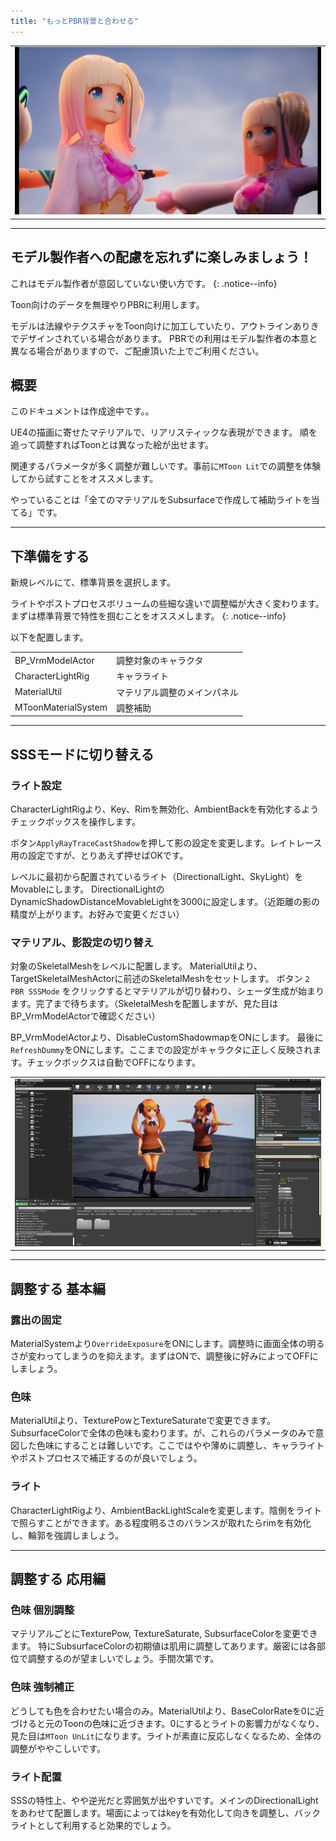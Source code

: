 ```yaml
---
title: "もっとPBR背景と合わせる"
---
```


||
|-|
|[![](./assets/images/small/02s_top2.png)](../assets/images/02s_top2.png)|


----
## モデル製作者への配慮を忘れずに楽しみましょう！

これはモデル製作者が意図していない使い方です。
{: .notice--info}

Toon向けのデータを無理やりPBRに利用します。

モデルは法線やテクスチャをToon向けに加工していたり、アウトラインありきでデザインされている場合があります。
PBRでの利用はモデル製作者の本意と異なる場合がありますので、ご配慮頂いた上でご利用ください。

## 概要

このドキュメントは作成途中です。。

UE4の描画に寄せたマテリアルで、リアリスティックな表現ができます。
順を追って調整すればToonとは異なった絵が出せます。

関連するパラメータが多く調整が難しいです。事前に`MToon Lit`での調整を体験してから試すことをオススメします。

やっていることは「全てのマテリアルをSubsurfaceで作成して補助ライトを当てる」です。

----
## 下準備をする

新規レベルにて、標準背景を選択します。

ライトやポストプロセスボリュームの些細な違いで調整幅が大きく変わります。
まずは標準背景で特性を掴むことをオススメします。
{: .notice--info}

以下を配置します。

|||
|-|-|
|BP_VrmModelActor|調整対象のキャラクタ|
|CharacterLightRig|キャラライト|
|MaterialUtil|マテリアル調整のメインパネル|
|MToonMaterialSystem|調整補助|


----
## SSSモードに切り替える

### ライト設定
CharacterLightRigより、Key、Rimを無効化、AmbientBackを有効化するようチェックボックスを操作します。

ボタン`ApplyRayTraceCastShadow`を押して影の設定を変更します。レイトレース用の設定ですが、とりあえず押せばOKです。

レベルに最初から配置されているライト（DirectionalLight、SkyLight）をMovableにします。
DirectionalLightのDynamicShadowDistanceMovableLightを3000に設定します。（近距離の影の精度が上がります。お好みで変更ください）

### マテリアル、影設定の切り替え
対象のSkeletalMeshをレベルに配置します。
MaterialUtilより、TargetSkeletalMeshActorに前述のSkeletalMeshをセットします。
ボタン `2 PBR SSSMode` をクリックするとマテリアルが切り替わり、シェーダ生成が始まります。完了まで待ちます。（SkeletalMeshを配置しますが、見た目はBP_VrmModelActorで確認ください）

BP_VrmModelActorより、DisableCustomShadowmapをONにします。
最後に`RefreshDummy`をONにします。ここまでの設定がキャラクタに正しく反映されます。チェックボックスは自動でOFFになります。

||
|-|
|[![](./assets/images/small/02s_top.png)](../assets/images/02s_top.png)|

----

## 調整する 基本編

### 露出の固定
MaterialSystemより`OverrideExposure`をONにします。調整時に画面全体の明るさが変わってしまうのを抑えます。まずはONで、調整後に好みによってOFFにしましょう。


### 色味
MaterialUtilより、TexturePowとTextureSaturateで変更できます。SubsurfaceColorで全体の色味も変わります。が、これらのパラメータのみで意図した色味にすることは難しいです。ここではやや薄めに調整し、キャラライトやポストプロセスで補正するのが良いでしょう。

### ライト
CharacterLightRigより、AmbientBackLightScaleを変更します。陰側をライトで照らすことができます。ある程度明るさのバランスが取れたらrimを有効化し、輪郭を強調しましょう。


----
## 調整する 応用編

### 色味 個別調整
マテリアルごとにTexturePow, TextureSaturate, SubsurfaceColorを変更できます。
特にSubsurfaceColorの初期値は肌用に調整してあります。厳密には各部位で調整するのが望ましいでしょう。手間次第です。


### 色味 強制補正
どうしても色を合わせたい場合のみ。MaterialUtilより、BaseColorRateを0に近づけると元のToonの色味に近づきます。0にするとライトの影響力がなくなり、見た目は`MToon UnLit`になります。ライトが素直に反応しなくなるため、全体の調整がややこしいです。

### ライト配置
SSSの特性上、やや逆光だと雰囲気が出やすいです。メインのDirectionalLightをあわせて配置します。場面によってはkeyを有効化して向きを調整し、バックライトとして利用すると効果的でしょう。

